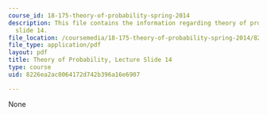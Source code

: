 ```yaml
---
course_id: 18-175-theory-of-probability-spring-2014
description: This file contains the information regarding theory of probability, lecture
  slide 14.
file_location: /coursemedia/18-175-theory-of-probability-spring-2014/8226ea2ac0064172d742b396a16e6907_MIT18_175S14_Lecture14.pdf
file_type: application/pdf
layout: pdf
title: Theory of Probability, Lecture Slide 14
type: course
uid: 8226ea2ac0064172d742b396a16e6907

---
```

None